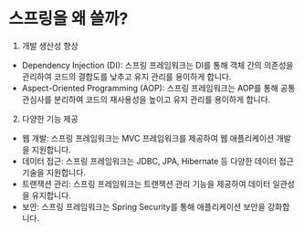 # 스프링을 왜 쓸까?

1. 개발 생산성 향상

- Dependency Injection (DI): 스프링 프레임워크는 DI를 통해 객체 간의 의존성을 관리하여 코드의 결합도를 낮추고 유지 관리를 용이하게 합니다.
- Aspect-Oriented Programming (AOP): 스프링 프레임워크는 AOP를 통해 공통 관심사를 분리하여 코드의 재사용성을 높이고 유지 관리를 용이하게 합니다.

2. 다양한 기능 제공

- 웹 개발: 스프링 프레임워크는 MVC 프레임워크를 제공하여 웹 애플리케이션 개발을 지원합니다.
- 데이터 접근: 스프링 프레임워크는 JDBC, JPA, Hibernate 등 다양한 데이터 접근 기술을 지원합니다.
- 트랜잭션 관리: 스프링 프레임워크는 트랜잭션 관리 기능을 제공하여 데이터 일관성을 유지합니다.
- 보안: 스프링 프레임워크는 Spring Security를 통해 애플리케이션 보안을 강화합니다.

